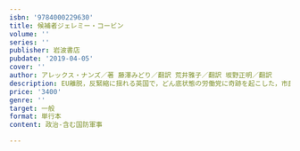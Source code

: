 ```yaml
---
isbn: '9784000229630'
title: 候補者ジェレミー・コービン
volume: ''
series: ''
publisher: 岩波書店
pubdate: '2019-04-05'
cover: ''
author: アレックス・ナンズ／著 藤澤みどり／翻訳 荒井雅子／翻訳 坂野正明／翻訳
description: EU離脱，反緊縮に揺れる英国で，どん底状態の労働党に奇跡を起こした，市民発の｢コービン運動｣とは？
price: '3400'
genre: ''
target: 一般
format: 単行本
content: 政治-含む国防軍事

---
```

